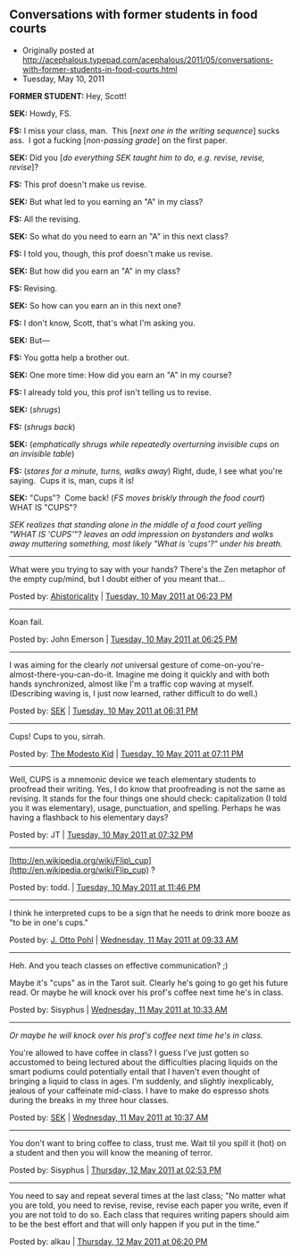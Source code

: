 ## Conversations with former students in food courts

 * Originally posted at http://acephalous.typepad.com/acephalous/2011/05/conversations-with-former-students-in-food-courts.html
 * Tuesday, May 10, 2011

**FORMER STUDENT:** Hey, Scott!

**SEK:** Howdy, FS.

**FS:** I miss your class, man.  This [_next one in the writing sequence_] sucks ass.  I got a fucking [_non-passing grade_] on the first paper.

**SEK:** Did you [_do everything SEK taught him to do, e.g. revise, revise, revise_]?

**FS:** This prof doesn't make us revise.

**SEK:** But what led to you earning an "A" in my class?

**FS:** All the revising.

**SEK:** So what do you need to earn an "A" in this next class?

**FS:** I told you, though, this prof doesn't make us revise.

**SEK:** But how did you earn an "A" in my class?

**FS:** Revising.

**SEK:** So how can you earn an in this next one?

**FS:** I don't know, Scott, that's what I'm asking you.

**SEK:** But—

**FS:** You gotta help a brother out.

**SEK:** One more time: How did you earn an "A" in my course?

**FS:** I already told you, this prof isn't telling us to revise.

**SEK:** (_shrugs_)

**FS:** (_shrugs back_)

**SEK:** (_emphatically shrugs while repeatedly overturning invisible cups on an invisible table_)

**FS:** (_stares for a minute, turns, walks away_) Right, dude, I see what you're saying.  Cups it is, man, cups it is!

**SEK:** "Cups"?  Come back! (_FS moves briskly through the food court_)  WHAT IS "CUPS"? 

_SEK realizes that standing alone in the middle of a food court yelling "WHAT IS 'CUPS'"? leaves an odd impression on bystanders and walks away muttering something, most likely "What is 'cups'?" under his breath._ 

* * *

What were you trying to say with your hands? There's the Zen metaphor of the empty cup/mind, but I doubt either of you meant that...

Posted by: [Ahistoricality](http://ahistoricality.blogspot.com) | [Tuesday, 10 May 2011 at 06:23 PM](http://acephalous.typepad.com/acephalous/2011/05/conversations-with-former-students-in-food-courts.html?cid=6a00d8341c2df453ef014e885a9594970d#comment-6a00d8341c2df453ef014e885a9594970d)

* * *

Koan fail.  

Posted by: John Emerson | [Tuesday, 10 May 2011 at 06:25 PM](http://acephalous.typepad.com/acephalous/2011/05/conversations-with-former-students-in-food-courts.html?cid=6a00d8341c2df453ef014e885a96dd970d#comment-6a00d8341c2df453ef014e885a96dd970d)

* * *

I was aiming for the clearly _not_ universal gesture of come-on-you're-almost-there-you-can-do-it.  Imagine me doing it quickly and with both hands synchronized, almost like I'm a traffic cop waving at myself.  (Describing waving is, I just now learned, rather difficult to do well.)

Posted by: [SEK](http://acephalous.typepad.com) | [Tuesday, 10 May 2011 at 06:31 PM](http://acephalous.typepad.com/acephalous/2011/05/conversations-with-former-students-in-food-courts.html?cid=6a00d8341c2df453ef014e885a9a3f970d#comment-6a00d8341c2df453ef014e885a9a3f970d)

* * *

Cups! Cups to you, sirrah.

Posted by: [The Modesto Kid](http://readin.com/blog/) | [Tuesday, 10 May 2011 at 07:11 PM](http://acephalous.typepad.com/acephalous/2011/05/conversations-with-former-students-in-food-courts.html?cid=6a00d8341c2df453ef0154323a15a1970c#comment-6a00d8341c2df453ef0154323a15a1970c)

* * *

Well, CUPS is a mnemonic device we teach elementary students to proofread their writing. Yes, I do know that proofreading is not the same as revising. It stands for the four things one should check: capitalization (I told you it was elementary), usage, punctuation, and spelling. Perhaps he was having a flashback to his elementary days?

Posted by: JT | [Tuesday, 10 May 2011 at 07:32 PM](http://acephalous.typepad.com/acephalous/2011/05/conversations-with-former-students-in-food-courts.html?cid=6a00d8341c2df453ef014e885ac647970d#comment-6a00d8341c2df453ef014e885ac647970d)

* * *

[http://en.wikipedia.org/wiki/Flip\_cup](http://en.wikipedia.org/wiki/Flip_cup) ? 

Posted by: todd. | [Tuesday, 10 May 2011 at 11:46 PM](http://acephalous.typepad.com/acephalous/2011/05/conversations-with-former-students-in-food-courts.html?cid=6a00d8341c2df453ef01538e6829ac970b#comment-6a00d8341c2df453ef01538e6829ac970b)

* * *

I think he interpreted cups to be a sign that he needs to drink more booze as "to be in one's cups." 

Posted by: [J. Otto Pohl](http://jpohl.blogspot.com) | [Wednesday, 11 May 2011 at 09:33 AM](http://acephalous.typepad.com/acephalous/2011/05/conversations-with-former-students-in-food-courts.html?cid=6a00d8341c2df453ef01538e6a3601970b#comment-6a00d8341c2df453ef01538e6a3601970b)

* * *

Heh. And you teach classes on effective communication? ;)

Maybe it's "cups" as in the Tarot suit. Clearly he's going to go get his future read. Or maybe he will knock over his prof's coffee next time he's in class.

Posted by: Sisyphus | [Wednesday, 11 May 2011 at 10:33 AM](http://acephalous.typepad.com/acephalous/2011/05/conversations-with-former-students-in-food-courts.html?cid=6a00d8341c2df453ef01538e6a7e7d970b#comment-6a00d8341c2df453ef01538e6a7e7d970b)

* * *

_Or maybe he will knock over his prof's coffee next time he's in class._

You're allowed to have coffee in class?  I guess I've just gotten so accustomed to being lectured about the difficulties placing liquids on the smart podiums could potentially entail that I haven't even thought of bringing a liquid to class in ages.  I'm suddenly, and slightly inexplicably, jealous of your caffeinate mid-class.  I have to make do espresso shots during the breaks in my three hour classes.  

Posted by: [SEK](http://acephalous.typepad.com/) | [Wednesday, 11 May 2011 at 10:37 AM](http://acephalous.typepad.com/acephalous/2011/05/conversations-with-former-students-in-food-courts.html?cid=6a00d8341c2df453ef0154323d505f970c#comment-6a00d8341c2df453ef0154323d505f970c)

* * *

You don't want to bring coffee to class, trust me. Wait til you spill it (hot) on a student and then you will know the meaning of terror.

Posted by: Sisyphus | [Thursday, 12 May 2011 at 02:53 PM](http://acephalous.typepad.com/acephalous/2011/05/conversations-with-former-students-in-food-courts.html?cid=6a00d8341c2df453ef01543243f669970c#comment-6a00d8341c2df453ef01543243f669970c)

* * *

You need to say and repeat several times at the last class; "No matter what you are told, you need to revise, revise, revise each paper you write, even if you are not told to do so. Each class that requires writing papers should aim to be the best effort and that will only happen if you put in the time."

Posted by: alkau | [Thursday, 12 May 2011 at 06:20 PM](http://acephalous.typepad.com/acephalous/2011/05/conversations-with-former-students-in-food-courts.html?cid=6a00d8341c2df453ef01543244cc21970c#comment-6a00d8341c2df453ef01543244cc21970c)


